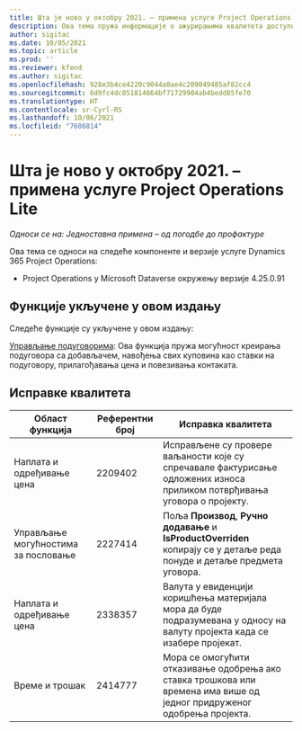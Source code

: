 ```yaml
---
title: Шта је ново у октобру 2021. – примена услуге Project Operations Lite
description: Ова тема пружа информације о ажурирањима квалитета доступним у издању Project Operations Lite за октобар 2021. године.
author: sigitac
ms.date: 10/05/2021
ms.topic: article
ms.prod: ''
ms.reviewer: kfend
ms.author: sigitac
ms.openlocfilehash: 928e3b4ce4220c9044a8ae4c209049485af82cc4
ms.sourcegitcommit: 6d9fc4dc851814664bf71729904ab4bedd85fe70
ms.translationtype: HT
ms.contentlocale: sr-Cyrl-RS
ms.lasthandoff: 10/06/2021
ms.locfileid: "7606814"
---
```

# <a name="whats-new-october-2021---project-operations-lite-deployment"></a>Шта је ново у октобру 2021. – примена услуге Project Operations Lite

_Односи се на: Једноставна примена – од погодбе до профактуре_

Ова тема се односи на следеће компоненте и верзије услуге Dynamics 365 Project Operations:

  - Project Operations у Microsoft Dataverse окружењу верзије 4.25.0.91


## <a name="features-included-in-this-release"></a>Функције укључене у овом издању

Следеће функције су укључене у овом издању:

[Управљање подуговорима](../subcontracting/managing-subcontracts-overview.md): Ова функција пружа могућност креирања подуговора са добављачем, навођења свих куповина као ставки на подуговору, прилагођавања цена и повезивања контаката.


## <a name="quality-updates"></a>Исправке квалитета

| **Област функција** | **Референтни број** | **Исправка квалитета** |
| --- | --- | --- |
| Наплата и одређивање цена | 2209402 | Исправљене су провере ваљаности које су спречавале фактурисање одложених износа приликом потврђивања уговора о пројекту. |
| Управљање могућностима за пословање | 2227414 | Поља **Производ**, **Ручно додавање** и **IsProductOverriden** копирају се у детаље реда понуде и детаље предмета уговора. |
| Наплата и одређивање цена | 2338357 | Валута у евиденцији коришћења материјала мора да буде подразумевана у односу на валуту пројекта када се изабере пројекат. |
| Време и трошак | 2414777 | Мора се омогућити отказивање одобрења ако ставка трошкова или времена има више од једног придруженог одобрења пројекта. |
